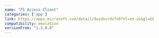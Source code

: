 ```yaml
---
name: "F5 Access Client​"
categories: ['app']
link: https://apps.microsoft.com/detail/9wzdncrdsfn0?hl=en-us&gl=US
compatibility: emulation
versionFrom: "1.3.0.0"
---
```


